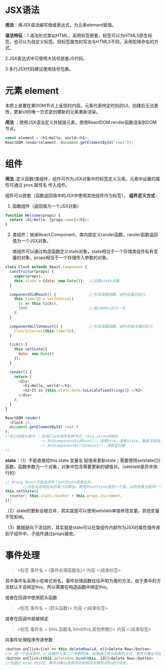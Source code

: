 # JSX语法
__用法__：用JSX语法编写值或表达式，为元素element赋值。

__语法特征__：1.语法形式类似HTML，采用标签嵌套，标签可以为HTML5原生标签，也可以为自定义标签。但标签属性的写法与HTML5不同，采用驼峰命名的方式。

2.JSX表达式中可使用大括号嵌套JS代码。

3.多行JSX代码建议使用括号包裹。

# 元素 element
本质上是要在某DOM节点上呈现的内容。元素代表特定时刻的UI，创建后无法更改，更新UI的唯一方式是创建新的元素重新渲染。

__用法__ ：使用JSX语法定义并赋值元素，使用ReactDOM.render函数渲染到DOM节点。
```js
const element = <h1>Hello, world</h1>;
ReactDOM.render(element, document.getElementById('root'));
```

# 组件

__用法__ :定义函数/类组件，组件可作为JSX对象中的标签定义元素。元素中设置的属性可通过 pros.属性名 传入组件。

组件可以嵌套（函数返回值中的JSX中使用其他组件作为标签）。
__组件定义方式__ :
1. 函数组件（返回值为一个JSX对象）
```js
function Welcome(props) {
  return <h1>Hello, {props.name}</h1>;
}
```
2. 类组件：继承React.Component，类内部定义rander函数，rander函数返回值为一个JSX对象。

    类组件可以通过构造函数定义state对象，state相当于一个存储类组件私有变量的对象，props相当于一个存储传入参数的对象。

```js
class Clock extends React.Component {
  constructor(props) {
    super(props);
    this.state = {date: new Date()};  //设置state对象
  }

  componentDidMount() {               //生命周期函数，组件挂载后执行。
    this.timerID = setInterval(
      () => this.tick(),
      1000                            //每1000ms执行一次
    );
  }

  componentWillUnmount() {            //生命周期函数，组件将被注销时执行
    clearInterval(this.timerID);
  }

  tick() {
    this.setState({
      date: new Date()
    });
  }

  render() {
    return (
      <div>
        <h1>Hello, world!</h1>
        <h2>It is {this.state.date.toLocaleTimeString()}.</h2>
      </div>
    );
  }
}

ReactDOM.render(
  <Clock />,
  document.getElementById('root')
);
/*执行流程大致为 ：渲染Clock组件到根节点，this.state初始化 
                -> 执行componentDidMount(），调用tick，更新state，重新渲染组件
                -> 执行componentWillUnmount()，清除定时器
*/
```
__state__：（1）不能直接给this.state.变量名 赋值来更新state；需要使用setstate({})函数，函数参数为一个对象，对象中包含需要更新的键值对。（setstate是异步执行的）
```js
// Wrong React可能会把多个setState调用合并，
        //可能会造成连续的某几次累加，使用的setState是同一个值，从而结果也是同一个值。
this.setState({
  counter: this.state.counter + this.props.increment,
});
```
（2）state的更新会被合并，其实就是可以使用setstate单独修改变量，其他变量不受影响。

（3）数据是向下流动的，其实就是state可以在类组件内部作为JSX的属性值传递到子组件中，子组件通过props接收。
# 事件处理
> <标签 事件名 = {事件处理函数名}> 内容 <\结束标签>

其中事件名采用小驼峰式命名，事件处理函数往往声明为类的方法，由于类中的方法默认不会绑定this，所以需要在构造函数中绑定this。

或者在回调中使用箭头函数
> <标签 事件名 = {箭头函数}> 内容 <\结束标签>

或者在回调中直接绑定
> <标签 事件名 = {this.函数名.bind(this,其他参数)}> 内容 <\结束标签>

向事件处理程序传递参数

```js
<button onClick={(e) => this.deleteRow(id, e)}>Delete Row</button>
//e 是一个合成事件，e 会被作为第二个参数传递。如果通过箭头函数的方式，事件对象必须显式的进行传递。
<button onClick={this.deleteRow.bind(this, id)}>Delete Row</button>
//而通过 bind 的方式，事件对象以及更多的参数将会被隐式的进行传递。
```